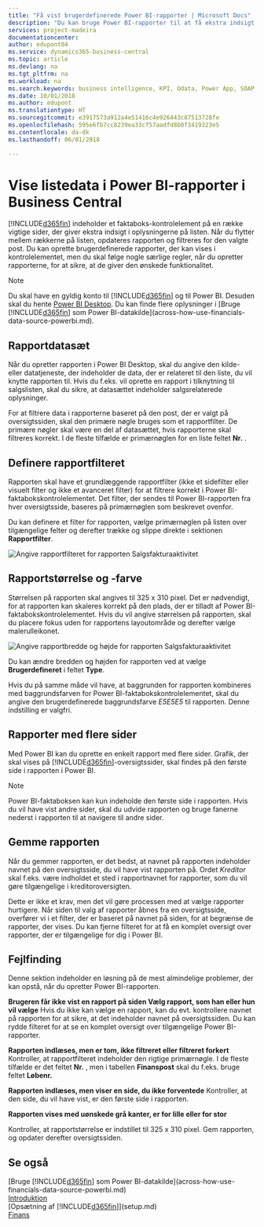 ```yaml
---
title: "Få vist brugerdefinerede Power BI-rapporter | Microsoft Docs"
description: "Du kan bruge Power BI-rapporter til at få ekstra indsigt i data på lister."
services: project-madeira
documentationcenter: 
author: edupont04
ms.service: dynamics365-business-central
ms.topic: article
ms.devlang: na
ms.tgt_pltfrm: na
ms.workload: na
ms.search.keywords: business intelligence, KPI, Odata, Power App, SOAP, analysis
ms.date: 10/01/2018
ms.author: edupont
ms.translationtype: HT
ms.sourcegitcommit: e3917573a912a4e51416c4e926443c87513728fe
ms.openlocfilehash: 595e6fb7cc8239ea33cf57aadfd8b0f3419323e5
ms.contentlocale: da-dk
ms.lasthandoff: 06/01/2018

---
```

# <a name="viewing-list-data-in-power-bi-reports-in-business-central"></a>Vise listedata i Power BI-rapporter i Business Central 
[!INCLUDE[d365fin](includes/d365fin_md.md)] indeholder et faktaboks-kontrolelement på en række vigtige sider, der giver ekstra indsigt i oplysningerne på listen. Når du flytter mellem rækkerne på listen, opdateres rapporten og filtreres for den valgte post. Du kan oprette brugerdefinerede rapporter, der kan vises i kontrolelementet, men du skal følge nogle særlige regler, når du opretter rapporterne, for at sikre, at de giver den ønskede funktionalitet.  

> [!NOTE]  
>   Du skal have en gyldig konto til [!INCLUDE[d365fin](includes/d365fin_md.md)] og til Power BI. Desuden skal du hente [Power BI Desktop](https://powerbi.microsoft.com/en-us/desktop/). Du kan finde flere oplysninger i [Bruge [!INCLUDE[d365fin](includes/d365fin_md.md)] som Power BI-datakilde](across-how-use-financials-data-source-powerbi.md).  

## <a name="report-data-set"></a>Rapportdatasæt
Når du opretter rapporten i Power BI Desktop, skal du angive den kilde- eller datatjeneste, der indeholder de data, der er relateret til den liste, du vil knytte rapporten til. Hvis du f.eks. vil oprette en rapport i tilknytning til salgslisten, skal du sikre, at datasættet indeholder salgsrelaterede oplysninger.  

For at filtrere data i rapporterne baseret på den post, der er valgt på oversigtssiden, skal den primære nøgle bruges som et rapportfilter. De primære nøgler skal være en del af datasættet, hvis rapporterne skal filtreres korrekt. I de fleste tilfælde er primærnøglen for en liste feltet **Nr.** .  

## <a name="defining-the-report-filter"></a>Definere rapportfilteret
Rapporten skal have et grundlæggende rapportfilter (ikke et sidefilter eller visuelt filter og ikke et avanceret filter) for at filtrere korrekt i Power BI-faktabokskontrolelementet. Det filter, der sendes til Power BI-rapporten fra hver oversigtsside, baseres på primærnøglen som beskrevet ovenfor.  

Du kan definere et filter for rapporten, vælge primærnøglen på listen over tilgængelige felter og derefter trække og slippe direkte i sektionen **Rapportfilter**.  

![Angive rapportfilteret for rapporten Salgsfakturaaktivitet](./media/across-how-use-powerbi-reports-factbox/financials-powerbi-report-filter.png)

## <a name="report-size-and-color"></a>Rapportstørrelse og -farve
Størrelsen på rapporten skal angives til 325 x 310 pixel. Det er nødvendigt, for at rapporten kan skaleres korrekt på den plads, der er tilladt af Power BI-faktabokskontrolelementet. Hvis du vil angive størrelsen på rapporten, skal du placere fokus uden for rapportens layoutområde og derefter vælge malerulleikonet.

![Angive rapportbredde og højde for rapporten Salgsfakturaaktivitet](./media/across-how-use-powerbi-reports-factbox/financials-powerbi-report-sizing.png)

Du kan ændre bredden og højden for rapporten ved at vælge **Brugerdefineret** i feltet **Type**.

Hvis du på samme måde vil have, at baggrunden for rapporten kombineres med baggrundsfarven for Power BI-faktabokskontrolelementet, skal du angive den brugerdefinerede baggrundsfarve *E5E5E5* til rapporten. Denne indstilling er valgfri.  

## <a name="reports-with-multiple-pages"></a>Rapporter med flere sider
Med Power BI kan du oprette en enkelt rapport med flere sider. Grafik, der skal vises på [!INCLUDE[d365fin](includes/d365fin_md.md)]-oversigtssider, skal findes på den første side i rapporten i Power BI.  

> [!NOTE]  
>  Power BI-faktaboksen kan kun indeholde den første side i rapporten. Hvis du vil have vist andre sider, skal du udvide rapporten og bruge fanerne nederst i rapporten til at navigere til andre sider.  

## <a name="saving-your-report"></a>Gemme rapporten

Når du gemmer rapporten, er det bedst, at navnet på rapporten indeholder navnet på den oversigtsside, du vil have vist rapporten på. Ordet *Kreditor* skal f.eks. være indholdet et sted i rapportnavnet for rapporter, som du vil gøre tilgængelige i kreditoroversigten.  

Dette er ikke et krav, men det vil gøre processen med at vælge rapporter hurtigere. Når siden til valg af rapporter åbnes fra en oversigtsside, overfører vi i et filter, der er baseret på navnet på siden, for at begrænse de rapporter, der vises.  Du kan fjerne filteret for at få en komplet oversigt over rapporter, der er tilgængelige for dig i Power BI.  

## <a name="troubleshooting"></a>Fejlfinding
Denne sektion indeholder en løsning på de mest almindelige problemer, der kan opstå, når du opretter Power BI-rapporten.  

**Brugeren får ikke vist en rapport på siden Vælg rapport, som han eller hun vil vælge** Hvis du ikke kan vælge en rapport, kan du evt. kontrollere navnet på rapporten for at sikre, at det indeholder navnet på oversigtssiden. Du kan rydde filteret for at se en komplet oversigt over tilgængelige Power BI-rapporter.  

**Rapporten indlæses, men er tom, ikke filtreret eller filtreret forkert** Kontroller, at rapportfilteret indeholder den rigtige primærnøgle. I de fleste tilfælde er det feltet **Nr.** , men i tabellen **Finanspost** skal du f.eks. bruge feltet **Løbenr.**

**Rapporten indlæses, men viser en side, du ikke forventede** Kontroller, at den side, du vil have vist, er den første side i rapporten.  

**Rapporten vises med uønskede grå kanter, er for lille eller for stor**

Kontroller, at rapportstørrelse er indstillet til 325 x 310 pixel. Gem rapporten, og opdater derefter oversigtssiden.  

## <a name="see-also"></a>Se også
[Bruge [!INCLUDE[d365fin](includes/d365fin_md.md)] som Power BI-datakilde](across-how-use-financials-data-source-powerbi.md)  
[Introduktion](product-get-started.md)    
[Opsætning af [!INCLUDE[d365fin](includes/d365fin_md.md)]](setup.md)    
[Finans](finance.md)  

